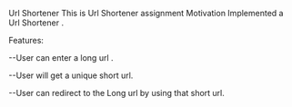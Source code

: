 Url Shortener
This is Url Shortener assignment Motivation Implemented a Url Shortener .

Features:

--User can enter a long url .

--User will get a unique short url.

--User can redirect to the Long url by using that short url.

